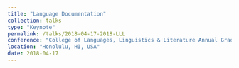 ```yaml
---
title: "Language Documentation"
collection: talks
type: "Keynote"
permalink: /talks/2018-04-17-2018-LLL
conference: "College of Languages, Linguistics & Literature Annual Graduate Student Conference"
location: "Honolulu, HI, USA"
date: 2018-04-17
---
```

